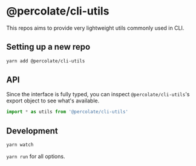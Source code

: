 # @percolate/cli-utils

This repos aims to provide very lightweight utils commonly used in CLI.

## Setting up a new repo

```sh
yarn add @percolate/cli-utils
```

## API

Since the interface is fully typed, you can inspect `@percolate/cli-utils`'s export object to see what's available.

```ts
import * as utils from '@percolate/cli-utils'
```

## Development

```sh
yarn watch
```

`yarn run` for all options.
